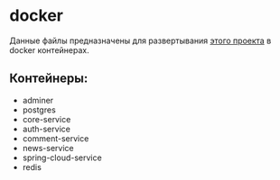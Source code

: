 # docker

Данные файлы предназначены для развертывания [этого проекта](https://github.com/vitmvit/core-service/tree/dev) в docker
контейнерах.

## Контейнеры:

- adminer
- postgres
- core-service
- auth-service
- comment-service
- news-service
- spring-cloud-service
- redis